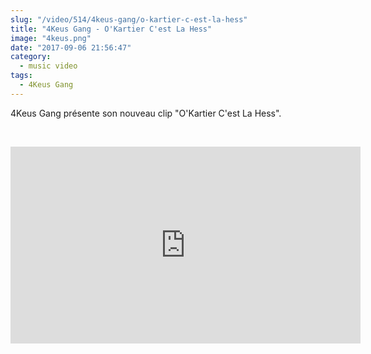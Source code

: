 ```yaml
--- 
slug: "/video/514/4keus-gang/o-kartier-c-est-la-hess"
title: "4Keus Gang - O'Kartier C'est La Hess"
image: "4keus.png"
date: "2017-09-06 21:56:47"
category:
  - music video
tags:
  - 4Keus Gang
---
```

<p>4Keus Gang présente son nouveau clip "O'Kartier C'est La Hess".</p><br/><p><iframe width="560" height="315" src="https://www.youtube.com/embed/SBngx_tVpxg" frameborder="0" allowfullscreen></iframe></p>